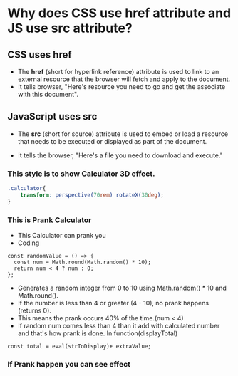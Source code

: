 # Why does CSS use href attribute and JS use src attribute?

## CSS uses href

- The **href** (short for hyperlink reference) attribute is used to link to an external resource that the browser will fetch and apply to the document.
- It tells browser, "Here's resource you need to go and get the associate with this document".

## JavaScript uses src

- The **src** (short for source) attribute is used to embed or load a resource that needs to be executed or displayed as part of the document.

- It tells the browser, "Here's a file you need to download and execute."


### This style is to show Calculator 3D effect.

```CSS
.calculator{
    transform: perspective(70rem) rotateX(30deg);
}
```

### This is Prank Calculator

- This Calculator can prank you
- Coding
```JS
const randomValue = () => {
  const num = Math.round(Math.random() * 10);
  return num < 4 ? num : 0;
};
```
- Generates a random integer from 0 to 10 using Math.random() * 10 and Math.round().
- If the number is less than 4 or greater (4 - 10), no prank happens (returns 0).
- This means the prank occurs 40% of the time.(num < 4)
- If random num comes less than 4 than it add with calculated number and that's how prank is done. In function(displayTotal)
```JS
const total = eval(strToDisplay)+ extraValue;
```


### If Prank happen you can see effect
